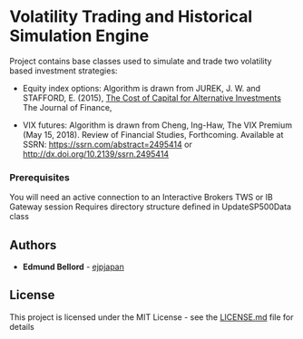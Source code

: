 # Volatility Trading and Historical Simulation Engine

Project contains base classes used to simulate and trade two volatility based investment strategies: 
  - Equity index options: Algorithm is drawn from JUREK, J. W. and STAFFORD, E. (2015),  [The Cost of Capital for Alternative Investments](https://www.hbs.edu/faculty/Publication%20Files/Cost%20of%20Capital%20for%20Alternative%20Investments_57a4f444-65fa-4f0c-b51a-116408f1dab9.pdf) The Journal of Finance,
  
  - VIX futures: Algorithm is drawn from Cheng, Ing-Haw, The VIX Premium (May 15, 2018). Review of Financial Studies, Forthcoming. Available at SSRN: https://ssrn.com/abstract=2495414 or http://dx.doi.org/10.2139/ssrn.2495414


### Prerequisites

You will need an active connection to an Interactive Brokers TWS or IB Gateway session 
Requires directory structure defined in UpdateSP500Data class


## Authors

* **Edmund Bellord** - [ejpjapan](https://github.com/ejpapan)

## License

This project is licensed under the MIT License - see the [LICENSE.md](LICENSE.md) file for details
